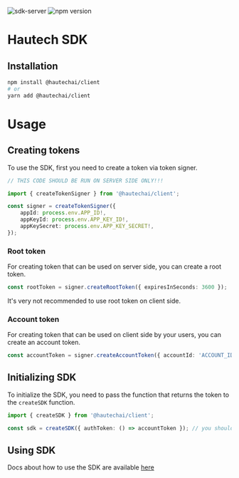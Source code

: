![sdk-server](https://github.com/HautechAI/client-sdk/actions/workflows/main.yml/badge.svg?branch=main)
![npm version](https://badge.fury.io/js/%40hautechai%2Fclient.svg)

# Hautech SDK

## Installation

```bash
npm install @hautechai/client
# or
yarn add @hautechai/client
```

# Usage

## Creating tokens

To use the SDK, first you need to create a token via token signer.

```ts
// THIS CODE SHOULD BE RUN ON SERVER SIDE ONLY!!!

import { createTokenSigner } from '@hautechai/client';

const signer = createTokenSigner({
    appId: process.env.APP_ID!,
    appKeyId: process.env.APP_KEY_ID!,
    appKeySecret: process.env.APP_KEY_SECRET!,
});
```

### Root token

For creating token that can be used on server side, you can create a root token.

```ts
const rootToken = signer.createRootToken({ expiresInSeconds: 3600 });
```

It's very not recommended to use root token on client side.

### Account token

For creating token that can be used on client side by your users, you can create an account token.

```ts
const accountToken = signer.createAccountToken({ accountId: 'ACCOUNT_ID', expiresInSeconds: 3600 });
```

## Initializing SDK

To initialize the SDK, you need to pass the function that returns the token to the `createSDK` function.

```ts
import { createSDK } from '@hautechai/client';

const sdk = createSDK({ authToken: () => accountToken }); // you should call the server here for getting the token
```

## Using SDK

Docs about how to use the SDK are available [here](https://docs.hautech.ai/)
